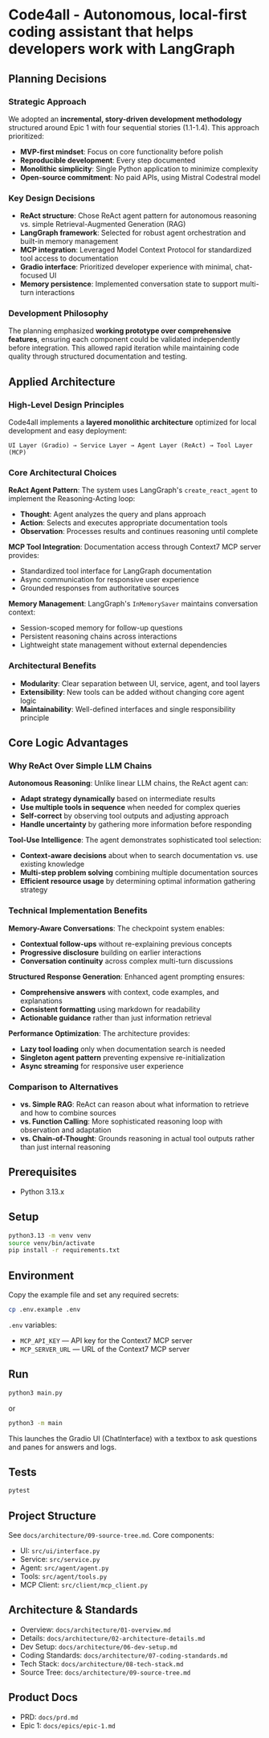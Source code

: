 # Code4all - Autonomous, local-first coding assistant that helps developers work with LangGraph

## Planning Decisions

### Strategic Approach
We adopted an **incremental, story-driven development methodology** structured around Epic 1 with four sequential stories (1.1-1.4). This approach prioritized:

- **MVP-first mindset**: Focus on core functionality before polish
- **Reproducible development**: Every step documented
- **Monolithic simplicity**: Single Python application to minimize complexity
- **Open-source commitment**: No paid APIs, using Mistral Codestral model

### Key Design Decisions
- **ReAct structure**: Chose ReAct agent pattern for autonomous reasoning vs. simple Retrieval-Augmented Generation (RAG)
- **LangGraph framework**: Selected for robust agent orchestration and built-in memory management
- **MCP integration**: Leveraged Model Context Protocol for standardized tool access to documentation
- **Gradio interface**: Prioritized developer experience with minimal, chat-focused UI
- **Memory persistence**: Implemented conversation state to support multi-turn interactions

### Development Philosophy
The planning emphasized **working prototype over comprehensive features**, ensuring each component could be validated independently before integration. This allowed rapid iteration while maintaining code quality through structured documentation and testing.

## Applied Architecture

### High-Level Design Principles
Code4all implements a **layered monolithic architecture** optimized for local development and easy deployment:

```
UI Layer (Gradio) → Service Layer → Agent Layer (ReAct) → Tool Layer (MCP)
```

### Core Architectural Choices

**ReAct Agent Pattern**: The system uses LangGraph's `create_react_agent` to implement the Reasoning-Acting loop:
- **Thought**: Agent analyzes the query and plans approach
- **Action**: Selects and executes appropriate documentation tools
- **Observation**: Processes results and continues reasoning until complete

**MCP Tool Integration**: Documentation access through Context7 MCP server provides:
- Standardized tool interface for LangGraph documentation
- Async communication for responsive user experience
- Grounded responses from authoritative sources

**Memory Management**: LangGraph's `InMemorySaver` maintains conversation context:
- Session-scoped memory for follow-up questions
- Persistent reasoning chains across interactions
- Lightweight state management without external dependencies

### Architectural Benefits
- **Modularity**: Clear separation between UI, service, agent, and tool layers
- **Extensibility**: New tools can be added without changing core agent logic
- **Maintainability**: Well-defined interfaces and single responsibility principle

## Core Logic Advantages

### Why ReAct Over Simple LLM Chains

**Autonomous Reasoning**: Unlike linear LLM chains, the ReAct agent can:
- **Adapt strategy dynamically** based on intermediate results
- **Use multiple tools in sequence** when needed for complex queries
- **Self-correct** by observing tool outputs and adjusting approach
- **Handle uncertainty** by gathering more information before responding

**Tool-Use Intelligence**: The agent demonstrates sophisticated tool selection:
- **Context-aware decisions** about when to search documentation vs. use existing knowledge
- **Multi-step problem solving** combining multiple documentation sources
- **Efficient resource usage** by determining optimal information gathering strategy

### Technical Implementation Benefits

**Memory-Aware Conversations**: The checkpoint system enables:
- **Contextual follow-ups** without re-explaining previous concepts
- **Progressive disclosure** building on earlier interactions
- **Conversation continuity** across complex multi-turn discussions

**Structured Response Generation**: Enhanced agent prompting ensures:
- **Comprehensive answers** with context, code examples, and explanations
- **Consistent formatting** using markdown for readability
- **Actionable guidance** rather than just information retrieval

**Performance Optimization**: The architecture provides:
- **Lazy tool loading** only when documentation search is needed
- **Singleton agent pattern** preventing expensive re-initialization
- **Async streaming** for responsive user experience

### Comparison to Alternatives
- **vs. Simple RAG**: ReAct can reason about what information to retrieve and how to combine sources
- **vs. Function Calling**: More sophisticated reasoning loop with observation and adaptation
- **vs. Chain-of-Thought**: Grounds reasoning in actual tool outputs rather than just internal reasoning

## Prerequisites
- Python 3.13.x

## Setup
```bash
python3.13 -m venv venv
source venv/bin/activate
pip install -r requirements.txt
```

## Environment
Copy the example file and set any required secrets:
```bash
cp .env.example .env
```
`.env` variables:
- `MCP_API_KEY` — API key for the Context7 MCP server
- `MCP_SERVER_URL` — URL of the Context7 MCP server

## Run
```bash
python3 main.py
```
or
```bash
python3 -m main
```

This launches the Gradio UI (ChatInterface) with a textbox to ask questions and panes for answers and logs.

## Tests
```bash
pytest
```

## Project Structure
See `docs/architecture/09-source-tree.md`. Core components:
- UI: `src/ui/interface.py`
- Service: `src/service.py`
- Agent: `src/agent/agent.py`
- Tools: `src/agent/tools.py`
- MCP Client: `src/client/mcp_client.py`

## Architecture & Standards
- Overview: `docs/architecture/01-overview.md`
- Details: `docs/architecture/02-architecture-details.md`
- Dev Setup: `docs/architecture/06-dev-setup.md`
- Coding Standards: `docs/architecture/07-coding-standards.md`
- Tech Stack: `docs/architecture/08-tech-stack.md`
- Source Tree: `docs/architecture/09-source-tree.md`

## Product Docs
- PRD: `docs/prd.md`
- Epic 1: `docs/epics/epic-1.md`

